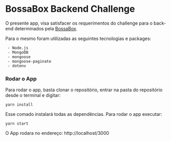 # BossaBox Backend Challenge

O presente app, visa satisfacer os requerimentos do challenge para o back-end determinados pela [BossaBox](https://bossabox.com).

Para o mesmo foram utilizadas as seguintes tecnologias e packages:
```
 - Node.js
 - MongoDB
 - mongoose
 - mongoose-paginate
 - dotenv
```

### Rodar o App
Para rodar o app, basta clonar o repositório, entrar na pasta do repositório desde o terminal e digitar:
```
yarn install
```
Esse comado instalará todas as dependências. Para rodar o app executar:
```
yarn start
```

O App rodara no endereço: http://localhost/3000

